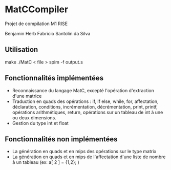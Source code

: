 # MatCCompiler
Projet de compilation M1 RISE

Benjamin Herb
Fabricio Santolin da Silva


Utilisation
------------

make
./MatC < file >
spim -f output.s

Fonctionnalités implémentées
-----------------------------------
- Reconnaissance du langage MatC, excepté l'opération d'extraction d'une matrice
- Traduction en quads des opérations : if, if else, while, for, affectation, déclaration, conditions, incrémentation, décrémentation, print, printf, opérations arithmétiques, return, opérations sur un tableau de int à une ou deux dimensions. 
- Gestion du type int et float


Fonctionnalités non implémentées
-----------------------------------------
- La génération en quads et en mips des opérations sur le type matrix 
- La génération en quads et en mips de l'affectation d'une liste de nombre à un tableau (ex: a[ 2 ] = {1,2}; )